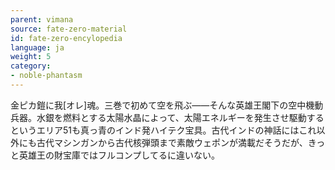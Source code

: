 ```yaml
---
parent: vimana
source: fate-zero-material
id: fate-zero-encylopedia
language: ja
weight: 5
category:
- noble-phantasm
---
```


金ピカ鎧に我[オレ]魂。三巻で初めて空を飛ぶ――そんな英雄王閣下の空中機動兵器。水銀を燃料とする太陽水晶によって、太陽エネルギーを発生させ駆動するというエリア51も真っ青のインド発ハイテク宝具。古代インドの神話にはこれ以外にも古代マシンガンから古代核弾頭まで素敵ウェポンが満載だそうだが、きっと英雄王の財宝庫ではフルコンプしてるに違いない。
